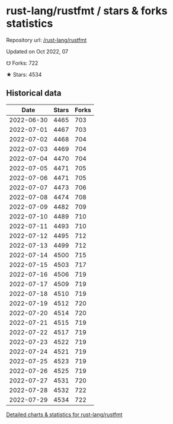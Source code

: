 # rust-lang/rustfmt / stars & forks statistics

Repository url: [/rust-lang/rustfmt](https://github.com/rust-lang/rustfmt)

Updated on Oct 2022, 07

☋ Forks: 722

★ Stars: 4534

## Historical data
| Date | Stars | Forks |
|------|-------|-------|
| 2022-06-30 | 4465 | 703 | 
| 2022-07-01 | 4467 | 703 | 
| 2022-07-02 | 4468 | 704 | 
| 2022-07-03 | 4469 | 704 | 
| 2022-07-04 | 4470 | 704 | 
| 2022-07-05 | 4471 | 705 | 
| 2022-07-06 | 4471 | 705 | 
| 2022-07-07 | 4473 | 706 | 
| 2022-07-08 | 4474 | 708 | 
| 2022-07-09 | 4482 | 709 | 
| 2022-07-10 | 4489 | 710 | 
| 2022-07-11 | 4493 | 710 | 
| 2022-07-12 | 4495 | 712 | 
| 2022-07-13 | 4499 | 712 | 
| 2022-07-14 | 4500 | 715 | 
| 2022-07-15 | 4503 | 717 | 
| 2022-07-16 | 4506 | 719 | 
| 2022-07-17 | 4509 | 719 | 
| 2022-07-18 | 4510 | 719 | 
| 2022-07-19 | 4512 | 720 | 
| 2022-07-20 | 4514 | 720 | 
| 2022-07-21 | 4515 | 719 | 
| 2022-07-22 | 4517 | 719 | 
| 2022-07-23 | 4522 | 719 | 
| 2022-07-24 | 4521 | 719 | 
| 2022-07-25 | 4523 | 719 | 
| 2022-07-26 | 4525 | 719 | 
| 2022-07-27 | 4531 | 720 | 
| 2022-07-28 | 4532 | 722 | 
| 2022-07-29 | 4534 | 722 | 


[Detailed charts & statistics for rust-lang/rustfmt](https://reviewgithub.com/rep/rust-lang/rustfmt)
